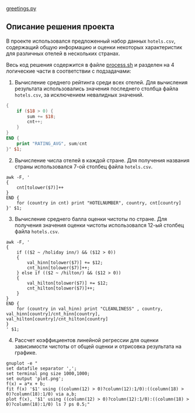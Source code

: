 [greetings.py](greetings.py)

## Описание решения проекта

В проекте использовался предложенный набор данных `hotels.csv`, содержащий общую информацию и оценки некоторых характеристик для различных отелей в нескольких странах.

Весь код решения содержится в файле [process.sh](process.sh) и разделен на 4 логические части в соответствии с подзадачами:

1. Вычисление среднего рейтинга среди всех отелей. Для вычисления результата использовались значения последнего столбца файла `hotels.csv`, за исключением невалидных значений.

```awk -F, '
{
	if ($18 > 0) {
		sum += $18;
		cnt++;
	}
}
END {
	print "RATING_AVG", sum/cnt
}' $1;
```

2. Вычисление числа отелей в каждой стране. Для получения названия страны использовался 7-ой столбец файла `hotels.csv`.

```
awk -F, '
{
	cnt[tolower($7)]++
}
END {
	for (country in cnt) print "HOTELNUMBER", country, cnt[country]
}' $1;
```

3. Вычисление среднего балла оценки чистоты по стране. Для получения значения оценки чистоты использовался 12-ый столбец файла `hotels.csv`.

```
awk -F, '
{
	if (($2 ~ /holiday inn/) && ($12 > 0))
	{
		val_hinn[tolower($7)] += $12;
		cnt_hinn[tolower($7)]++;
	} else if (($2 ~ /hilton/) && ($12 > 0))
	{
		val_hilton[tolower($7)] += $12;
		cnt_hilton[tolower($7)]++;
	}
}
END {
	for (country in val_hinn) print "CLEANLINESS" , country, val_hinn[country]/cnt_hinn[country], val_hilton[country]/cnt_hilton[country]
}
' $1;
```

4. Рассчет коэффициентов линейной регрессии для оценки зависимости чистоты от общей оценки и отрисовка результата на графике.

```
gnuplot -e "
set datafile separator ',';
set terminal png size 1000,1000;
set output 'plot.png';
f(x) = a*x + b;
fit f(x) '$1' using ((column(12) > 0)?column(12):1/0):((column(18) > 0)?column(18):1/0) via a,b;
plot f(x), '$1' using ((column(12) > 0)?column(12):1/0):((column(18) > 0)?column(18):1/0) ls 7 ps 0.5;"
```
